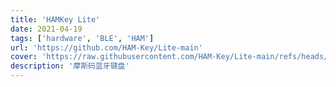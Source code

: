 ```yaml
---
title: 'HAMKey Lite'
date: 2021-04-19
tags: ['hardware', 'BLE', 'HAM']
url: 'https://github.com/HAM-Key/Lite-main'
cover: 'https://raw.githubusercontent.com/HAM-Key/Lite-main/refs/heads/dev/assets/photo.jpg'
description: '摩斯码蓝牙键盘'
---
```

